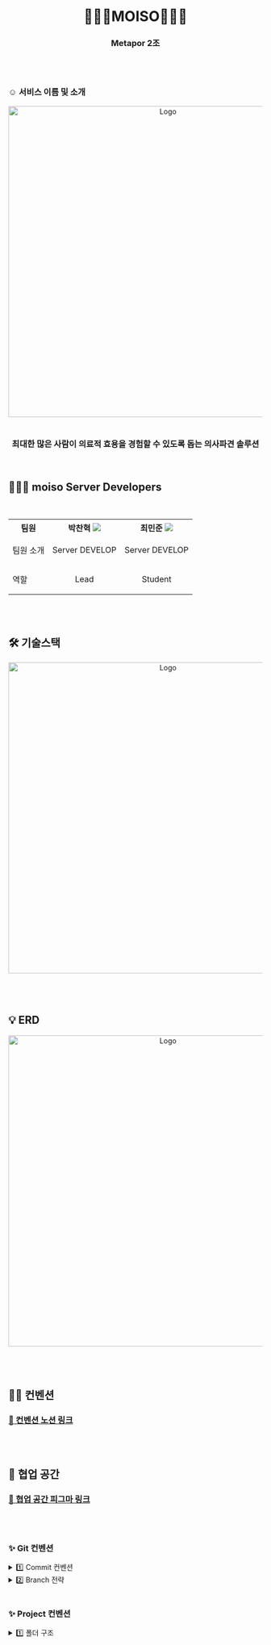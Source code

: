 <h1 align="center"> 🥧🌱🛶MOISO🛶🌱🥧 </h1>
<h3 align="center">Metapor 2조</h3>
<br />
<br />

<h3>☺️ 서비스 이름 및 소개 </h3>

<div align="center"> 
<img width="617" alt="Logo" src="https://github.com/user-attachments/assets/0218b71b-2482-4025-b528-e1b1b13715c0"></div>
<br />
<h3 align="center">최대한 많은 사람이 의료적 효용을 경험할 수 있도록 돕는 의사파견 솔루션</h3>
<br/>




<h2>👩🏻‍💻 moiso Server Developers </h2>
<br/>


<div align="center">
<table>
<th>팀원</th>
    <th> 박찬혁 <a href="https://github.com/devch1013"><img src="https://github.com/user-attachments/assets/f71eb14f-b9c6-43e5-946e-8afa891bf2dc"/><a></th>
    <th> 최민준 <a href="https://github.com/202010927choiminjune"><img src="https://github.com/user-attachments/assets/f7fdf3b3-f347-4313-96e0-a36592ccd838"/></a></th>
    <tr>
    <td> 팀원 소개 </td>
    	<td><p align="center">Server DEVELOP</p></td>
    	<td><p align="center">Server DEVELOP</p></td>
    </tr>
    <tr>
	<td> 역할 </td>
	<td>
		<p align="center">Lead</p>
	</td>
	<td>
		<p align="center">Student</p>
	</td>
    </tr>
    </table>
</div>

<br/>
<br/>


<h2> 🛠 기술스택 </h2>
<div align="center"> 
<img width="617" alt="Logo" src="https://github.com/user-attachments/assets/4d9e4c92-0786-4ea1-a480-4afae8ed041e"></div>
<br />
                                                                 

<br />
<br />
<h2> 💡 ERD </h2>
<div align="center"> 
<img width="617" alt="Logo" src="https://github.com/user-attachments/assets/4fe845c2-a625-40eb-87da-6f62d979f266"></div>
<br />



<br/>
<br />

## ✍🏻 컨벤션

### [📏 컨벤션 노션 링크](https://www.notion.so/devch1013/Metapor-7551a67592cb4f418d5ea96844993b53?p=bfc333db165d4419bedceb910f97a8bd&pm=s)
<br/>
<br />

## 📌 협업 공간

### [📏 협업 공간 피그마 링크](https://www.figma.com/design/cvZx9R9iLDNVFC0rRWCilA/META%3AFOR-%ED%95%B4%EC%BB%A4%ED%86%A4?node-id=0-1&node-type=canvas&t=q7R0evWZnAuroZ6l-0)

<br/>
<br/>

### ✨ Git 컨벤션

<details>
<summary>  1️⃣ Commit 컨벤션  </summary>

<br />
<strong>Commit Type</strong>

<br />

```
type: subject 
type과 콜론 후 한칸 띄고 subject 
```

- **Commit 메시지 종류 설명**

| 제목     | 내용                                        |
| -------- | ------------------------------------------- |
| feat     | 새로운 기능에 대한 커밋                     |
| fix      | 버그 수정에 대한 커밋                       |
| build    | 빌드 관련 파일 수정에 대한 커밋             |
| chore    | 그 외 자잘한 수정에 대한 커밋               |
| docs     | 문서 수정에 대한 커밋                       |
| style    | 코드 스타일 혹은 포맷 등에 관한 커밋 |
| refactor | 코드 리팩토링에 대한 커밋                   |
| etc      | 위에 해당하지 않는 모든 변경(가능한 x) |
| test     | 테스트 코드 추가, 삭제, 변경 |

<br/>

</details>

<details>
<summary> 2️⃣ Branch 전략 </summary>
- 브랜치 운영
    <div>- `main` : 완전히 안전하다고 판단되었을 때, 즉 배포가 가능한 최종 merge하는 곳 </div>
    - `본인이름` : 본인 이름으로 브랜치 파서 커밋 및 푸시하기
   
 

<br/>

</details>


<br/>

### ✨ Project 컨벤션

<details>
<summary >1️⃣ 폴더 구조 </summary>

<br/>
